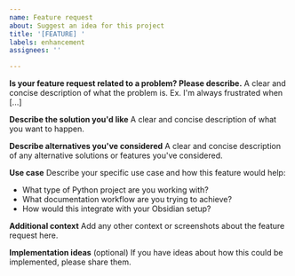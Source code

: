 ```yaml
---
name: Feature request
about: Suggest an idea for this project
title: '[FEATURE] '
labels: enhancement
assignees: ''

---
```


**Is your feature request related to a problem? Please describe.**
A clear and concise description of what the problem is. Ex. I'm always frustrated when [...]

**Describe the solution you'd like**
A clear and concise description of what you want to happen.

**Describe alternatives you've considered**
A clear and concise description of any alternative solutions or features you've considered.

**Use case**
Describe your specific use case and how this feature would help:
- What type of Python project are you working with?
- What documentation workflow are you trying to achieve?
- How would this integrate with your Obsidian setup?

**Additional context**
Add any other context or screenshots about the feature request here.

**Implementation ideas** (optional)
If you have ideas about how this could be implemented, please share them.
